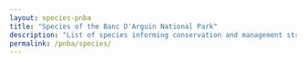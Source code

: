 ```yaml
---
layout: species-pnba
title: "Species of the Banc D'Arguin National Park"
description: "List of species informing conservation and management strategies of the Banc D'Arguin National Park"
permalink: /pnba/species/
---
```

